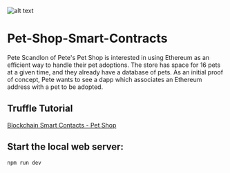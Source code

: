 ![alt text](https://github.com/jayceazua/Pet-Shop-Smart-Contracts/blob/master/petshop%202.png)


# Pet-Shop-Smart-Contracts
Pete Scandlon of Pete's Pet Shop is interested in using Ethereum as an efficient way to handle their pet adoptions. The store has space for 16 pets at a given time, and they already have a database of pets. As an initial proof of concept, Pete wants to see a dapp which associates an Ethereum address with a pet to be adopted.

## Truffle Tutorial
[Blockchain Smart Contacts - Pet Shop](https://www.truffleframework.com/tutorials/pet-shop)

## Start the local web server:
 ``` npm run dev ```
